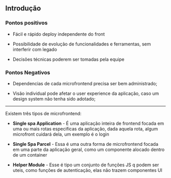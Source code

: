 ## Introdução

### Pontos positivos

* Fácil e rápido deploy independente do front

* Possibilidade de evolução de funcionalidades e ferramentas, sem interferir com legado

* Decisões técnicas poderem ser tomadas pela equipe

### Pontos Negativos

* Dependencias de cada microfrontend precisa ser bem administrado;

* Visão individual pode afetar o user experience da aplicação, caso um design system não tenha sido adotado;

***

Existem três tipos de microfrontend:

* **Single spa Application** - É uma aplicação inteira de frontend focada em uma ou mais rotas especificas da aplicação, dada aquela rota, algum microfront cuidará dela, um exemplo é o login

* **Single Spa Parcel** - Essa é uma outra forma de microfrontend focada em uma parte da aplicação geral, como um componente alocado dentro de um container

* **Helper Module** - Esse é tipo um conjunto de funções JS q podem ser uteis, como funções de autenticação, elas não trazem componentes UI